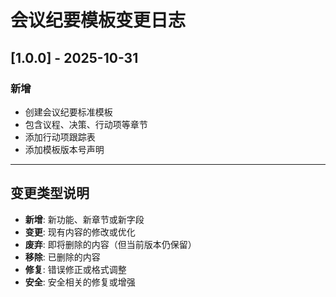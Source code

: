 # 会议纪要模板变更日志

## [1.0.0] - 2025-10-31

### 新增
- 创建会议纪要标准模板
- 包含议程、决策、行动项等章节
- 添加行动项跟踪表
- 添加模板版本号声明

---

## 变更类型说明

- **新增**: 新功能、新章节或新字段
- **变更**: 现有内容的修改或优化
- **废弃**: 即将删除的内容（但当前版本仍保留）
- **移除**: 已删除的内容
- **修复**: 错误修正或格式调整
- **安全**: 安全相关的修复或增强
